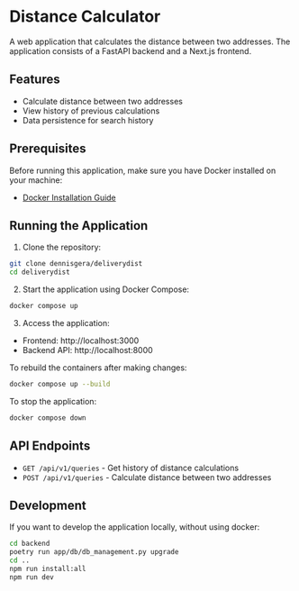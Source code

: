 # Distance Calculator

A web application that calculates the distance between two addresses. The application consists of a FastAPI backend and a Next.js frontend.

## Features

- Calculate distance between two addresses
- View history of previous calculations
- Data persistence for search history

## Prerequisites

Before running this application, make sure you have Docker installed on your machine:
- [Docker Installation Guide](https://docs.docker.com/get-docker/)

## Running the Application

1. Clone the repository:
```bash
git clone dennisgera/deliverydist
cd deliverydist
```

2. Start the application using Docker Compose:
```bash
docker compose up
```

3. Access the application:
- Frontend: http://localhost:3000
- Backend API: http://localhost:8000

To rebuild the containers after making changes:
```bash
docker compose up --build
```

To stop the application:
```bash
docker compose down
```

## API Endpoints

- `GET /api/v1/queries` - Get history of distance calculations
- `POST /api/v1/queries` - Calculate distance between two addresses

## Development

If you want to develop the application locally, without using docker:

```bash
cd backend
poetry run app/db/db_management.py upgrade
cd ..
npm run install:all
npm run dev
```